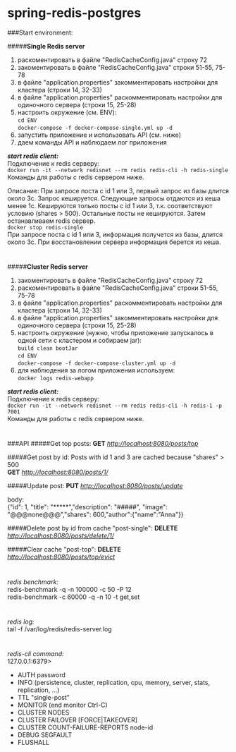 # spring-redis-postgres

###Start environment:

#####**Single Redis server**
1. раскоментировать в файле "RedisCacheConfig.java" строку 72
2. закоментировать в файле "RedisCacheConfig.java" строки 51-55, 75-78
3. в файле "application.properties" закомментировать настройки для кластера (строки 14, 32-33)  
4. в файле "application.properties" раскомментировать настройки для одиночного сервера (строки 15, 25-28)  
5. настроить окружение (см. ENV):  
`cd ENV`  
`docker-compose -f docker-compose-single.yml up -d ` 
6. запустить приложение и использовать API (см. ниже)
7. даем команды API и наблюдаем лог приложения

_**start redis client:**_  
Подключение к redis серверу:  
`docker run -it --network redisnet --rm redis redis-cli -h redis-single`  
Команды для работы с redis сервером ниже.

Описание:
При запросе поста с id 1 или 3, первый запрос из базы длится около 3с. Запрос кешируется.
Следующие запросы отдаются из кеша менее 1с.
Кешируются только посты с id 1 или 3, т.к. соответствуют условию (shares > 500). Остальные посты не кешируются.
Затем останавливаем redis сервер.  
`docker stop redis-single`  
При запросе поста с id 1 или 3, информация получется из базы, длится около 3с.
При восстановлении сервера информация берется из кеша. 

#
#####**Cluster Redis server**  
1. закоментировать в файле "RedisCacheConfig.java" строку 72
2. раскоментировать в файле "RedisCacheConfig.java" строки 51-55, 75-78
3. в файле "application.properties" раскомментировать настройки для кластера (строки 14, 32-33)
4. в файле "application.properties" закомментировать настройки для одиночного сервера (строки 15, 25-28) 
5. настроить окружение (нужно, чтобы приложение запускалось в одной сети с кластером и собираем jar):  
`build clean bootJar`  
`cd ENV`  
`docker-compose -f docker-compose-cluster.yml up -d`  
8. для наблюдения за логом приложения используем:  
`docker logs redis-webapp`
  
**_start redis client:_**  
Подключение к redis серверу:  
`docker run -it --network redisnet --rm redis redis-cli -h redis-1 -p 7001`  
Команды для работы с redis сервером ниже.  

#
###API
#####Get top posts:
**GET** _[http://localhost:8080/posts/top](http://localhost:8080/posts/top)_

#####Get post by id:
Posts with id 1 and 3 are cached because "shares" > 500  
**GET** _[http://localhost:8080/posts/1/](http://localhost:8080/posts/1)_

#####Update post:
**PUT** _[http://localhost:8080/posts/update](http://localhost:8080/posts/update)_

body:  
{"id": 1, "title": "*****","description": "#####", "image": "@@@none@@@","shares": 600,"author":{"name":"Anna"}}

#####Delete post by id from cache "post-single":
**DELETE** _[http://localhost:8080/posts/delete/1/](http://localhost:8080/posts/delete/1)_

#####Clear cache "post-top":
**DELETE** _[http://localhost:8080/posts/top/evict](http://localhost:8080/posts/top/evict)_

#
_redis benchmark:_  
redis-benchmark -q -n 100000 -c 50 -P 12  
redis-benchmark -c 60000 -q -n 10 -t get,set
#
_redis log:_  
tail -f /var/log/redis/redis-server.log

#
_redis-cli command:_  
127.0.0.1:6379>  
- AUTH password
- INFO (persistence, cluster, replication, cpu, memory, server, stats, replication, ...)
- TTL "single-post"
- MONITOR (end monitor Ctrl-C)
- CLUSTER NODES  
- CLUSTER FAILOVER [FORCE|TAKEOVER]  
- CLUSTER COUNT-FAILURE-REPORTS node-id
- DEBUG SEGFAULT
- FLUSHALL


